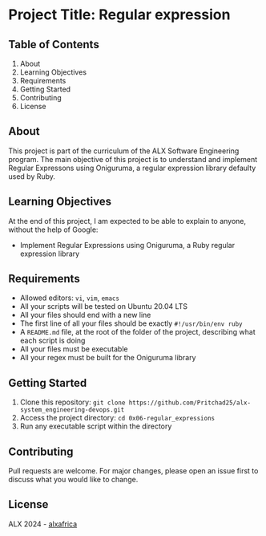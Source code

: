 # Project Title: Regular expression

## Table of Contents
1. About
2. Learning Objectives
3. Requirements
4. Getting Started
5. Contributing
6. License

## About <a name="about"></a>
This project is part of the curriculum of the ALX Software Engineering program. The main objective of this project is to understand and implement Regular Expressons using Oniguruma, a regular expression library defaulty used by Ruby.

## Learning Objectives <a name="learning-objectives"></a>
At the end of this project, I am expected to be able to explain to anyone, without the help of Google:
- Implement Regular Expressions using Oniguruma, a Ruby regular expression library

## Requirements <a name="requirements"></a>
- Allowed editors: `vi`, `vim`, `emacs`
- All your scripts will be tested on Ubuntu 20.04 LTS
- All your files should end with a new line
- The first line of all your files should be exactly `#!/usr/bin/env ruby`
- A `README.md` file, at the root of the folder of the project, describing what each script is doing
- All your files must be executable
- All your regex must be built for the Oniguruma library

## Getting Started <a name="getting-started"></a>
1. Clone this repository: `git clone https://github.com/Pritchad25/alx-system_engineering-devops.git`
2. Access the project directory: `cd 0x06-regular_expressions`
3. Run any executable script within the directory

## Contributing <a name="contributing"></a>
Pull requests are welcome. For major changes, please open an issue first to discuss what you would like to change.

## License <a name="license"></a>
ALX 2024 - [alxafrica](https://www.alxafrica.com)
